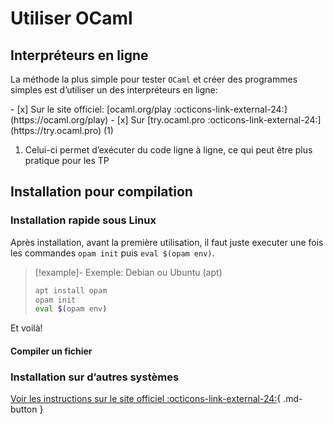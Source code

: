 # Utiliser OCaml

## Interpréteurs en ligne

La méthode la plus simple pour tester `OCaml` et créer des programmes simples est d’utiliser un des interpréteurs en ligne: 
<div class="annotate" markdown>
- [x] Sur le site officiel: [ocaml.org/play :octicons-link-external-24:](https://ocaml.org/play)
- [x] Sur [try.ocaml.pro :octicons-link-external-24:](https://try.ocaml.pro) (1) 
</div>

1. Celui-ci permet d’exécuter du code ligne à ligne, ce qui peut être plus pratique pour les TP

## Installation pour compilation

### Installation rapide sous Linux

Après installation, avant la première utilisation, il faut juste executer une fois les commandes `opam init` puis `eval $(opam env)`.

> [!example]- Exemple: Debian ou Ubuntu (apt)
>``` bash
>apt install opam
>opam init
>eval $(opam env)
>```

Et voilà! 

#### Compiler un fichier


### Installation sur d’autres systèmes

[Voir les instructions sur le site officiel :octicons-link-external-24:](https://ocaml.org/docs/installing-ocaml){ .md-button }